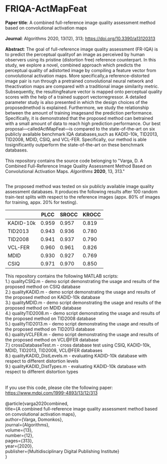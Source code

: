# FRIQA-ActMapFeat
**Paper title**: A combined full-reference image quality assessment method based on convolutional activation maps<br/><br/>
**Journal**:  Algorithms 2020, 13(12), 313; https://doi.org/10.3390/a13120313<br/><br/> 
**Abstract**: The goal of full-reference image quality assessment (FR-IQA) is to predict the perceptual qualityof an image as perceived by human observers using its pristine (distortion free) reference counterpart. In this study, we explore a novel,  combined approach which predicts the perceptual quality of adistorted image by compiling a feature vector from convolutional activation maps. More specifically,a reference-distorted image pair is run through a pretrained convolutional neural network and theactivation maps are compared with a traditional image similarity metric. Subsequently, the resultingfeature vector is mapped onto perceptual quality scores with the help of a trained support vectorregressor. A detailed parameter study is also presented in which the design choices of the proposedmethod is explained. Furthermore, we study the relationship between the amount of training imagesand the prediction performance.  Specifically, it is demonstrated that the proposed method can betrained with a small amount of data to reach high prediction performance. Our best proposal—calledActMapFeat—is compared to the state-of-the-art on six publicly available benchmark IQA databases,such as KADID-10k, TID2013, TID2008, MDID, CSIQ, and VCL-FER. Specifically, our method is able tosignificantly outperform the state-of-the-art on these benchmark databases.<br/><br/>
This repository contains the source code belonging to "Varga, D. A Combined Full-Reference Image Quality Assessment Method Based on Convolutional Activation Maps. *Algorithms* **2020**, 13, 313."<br/><br/>


The proposed method was tested on six publicly available image quality assessment databases. It produces the following results after 100 random train-test splits with respect to the reference images (appx. 80% of images for training, appx. 20% for testing).

|                |PLCC      |SROCC     |KROCC     |
|----------------|----------|----------|----------|
|KADID-10k       |0.959     |0.957     |0.819     |
|TID2013         |0.943     |0.936     |0.780     |
|TID2008         |0.941     |0.937     |0.790     |
|VCL-FER         |0.960     |0.961     |0.826     |
|MDID            |0.930     |0.927     |0.769     |
|CSIQ            |0.971     |0.970     |0.850     |

This repository contains the following MATLAB scripts:<br/>
1.) qualityCSIQ.m - demo script demonstrating the usage and results of the proposed method on CSIQ database <br/>
2.) qualityKADID.m - demo script demonstrating the usage and results of the proposed method on KADID-10k database <br/>
3.) qualityMDID.m - demo script demonstrating the usage and results of the proposed method on MDID database <br/>
4.) qualityTID2008.m - demo script demonstrating the usage and results of the proposed method on TID2008 database <br/>
5.) qualityTID2013.m - demo script demonstrating the usage and results of the proposed method on TID2013 database <br/>
6.) qualityVCLFER.m - demo script demonstrating the usage and results of the proposed method on VCL@FER database <br/>
7.) crossDatabaseTest.m - cross database test using CSIQ, KADID-10k, MDID, TID2013, TID2008, VCL@FER databases <br/>
8.) qualityKADID_DistLevels.m - evaluating KADID-10k database with respect to different distortion levels <br/>
9.) qualityKADID_DistTypes.m - evaluating KADID-10k database with respect to different distortion types <br/>
<br/>
<br/>
If you use this code, please cite the following paper: https://www.mdpi.com/1999-4893/13/12/313<br/><br/>
@article{varga2020combined,<br/>
  title={A combined full-reference image quality assessment method based on convolutional activation maps},<br/>
  author={Varga, Domonkos},<br/>
  journal={Algorithms},<br/>
  volume={13},<br/>
  number={12},<br/>
  pages={313},<br/>
  year={2020},<br/>
  publisher={Multidisciplinary Digital Publishing Institute}<br/>
}<br/>
